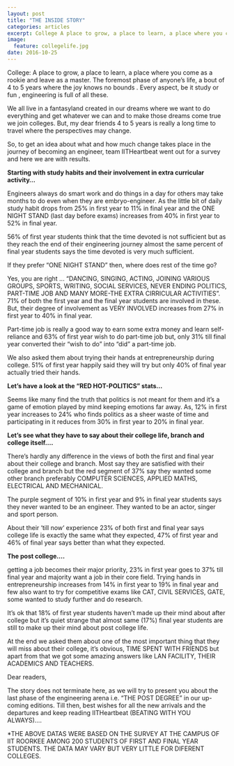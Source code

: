 ```yaml
---
layout: post
title: "THE INSIDE STORY"
categories: articles
excerpt: College A place to grow, a place to learn, a place where you come as a rookie and leave as a master.
image: 
  feature: collegelife.jpg
date: 2016-10-25
---
```


College: A place to grow, a place to learn, a place where you come as a
rookie and leave as a master. The foremost phase of anyone’s life, a
bout of 4 to 5 years where the joy knows no bounds . Every aspect, be it
study or fun , engineering is full of all these.

We all live in a fantasyland created in our dreams where we want to do
everything and get whatever we can and to make those dreams come true we
join colleges. But, my dear friends 4 to 5 years is really a long time
to travel where the perspectives may change.

So, to get an idea about what and how much change takes place in the
journey of becoming an engineer, team IITHeartbeat went out for a survey
and here we are with results.

**Starting with study habits and their involvement in extra curricular
activity…**

Engineers always do smart work and do things in a day for others may
take months to do even when they are embryo-engineer. As the little bit
of daily study habit drops from 25% in first year to 11% in final year
and the ONE NIGHT STAND (last day before exams) increases from 40% in
first year to 52% in final year.

56% of first year students think that the time devoted is not sufficient
but as they reach the end of their engineering journey almost the same
percent of final year students says the time devoted is very much
sufficient.

If they prefer “ONE NIGHT STAND” then, where does rest of the time go?

Yes, you are right ... “DANCING, SINGING, ACTING, JOINING VARIOUS
GROUPS, SPORTS, WRITING, SOCIAL SERVICES, NEVER ENDING POLITICS,
PART-TIME JOB AND MANY MORE-THE EXTRA CIRRICULAR ACTIVITIES”. 71% of
both the first year and the final year students are involved in these.
But, their degree of involvement as VERY INVOLVED increases from 27% in
first year to 40% in final year.

Part-time job is really a good way to earn some extra money and learn
self-reliance and 63% of first year wish to do part-time job but, only
31% till final year converted their “wish to do” into “did” a part-time
job.

We also asked them about trying their hands at entrepreneurship during
college. 51% of first year happily said they will try but only 40% of
final year actually tried their hands.

**Let’s have a look at the “RED HOT-POLITICS” stats…**

Seems like many find the truth that politics is not meant for them and
it’s a game of emotion played by mind keeping emotions far away. As, 12%
in first year increases to 24% who finds politics as a sheer waste of
time and participating in it reduces from 30% in first year to 20% in
final year.

**Let’s see what they have to say about their college life, branch and
college itself….**

There’s hardly any difference in the views of both the first and final
year about their college and branch. Most say they are satisfied with
their college and branch but the red segment of 37% say they wanted some
other branch preferably COMPUTER SCIENCES, APPLIED MATHS, ELECTRICAL AND
MECHANICAL.

The purple segment of 10% in first year and 9% in final year students
says they never wanted to be an engineer. They wanted to be an actor,
singer and sport person.

About their ‘till now‘ experience 23% of both first and final year says
college life is exactly the same what they expected, 47% of first year
and 46% of final year says better than what they expected.

**The post college….**

getting a job becomes their major priority, 23% in first year goes to
37% till final year and majority want a job in their core field. Trying
hands in entrepreneurship increases from 14% in first year to 19% in
final year and few also want to try for competitive exams like CAT,
CIVIL SERVICES, GATE, some wanted to study further and do research.

It’s ok that 18% of first year students haven’t made up their mind about
after college but it’s quiet strange that almost same (17%) final year
students are still to make up their mind about post college life.

At the end we asked them about one of the most important thing that they
will miss about their college, it’s obvious, TIME SPENT WITH FRIENDS but
apart from that we got some amazing answers like LAN FACILITY, THEIR
ACADEMICS AND TEACHERS.

Dear readers,

The story does not terminate here, as we will try to present you about
the last phase of the engineering arena i.e. “THE POST DEGREE” in our
up-coming editions. Till then, best wishes for all the new arrivals and
the departures and keep reading IITHeartbeat (BEATING WITH YOU ALWAYS)….

\*THE ABOVE DATAS WERE BASED ON THE SURVEY AT THE CAMPUS OF IIT ROORKEE
AMONG 200 STUDENTS OF FIRST AND FINAL YEAR STUDENTS. THE DATA MAY VARY
BUT VERY LITTLE FOR DIFERENT COLLEGES.
